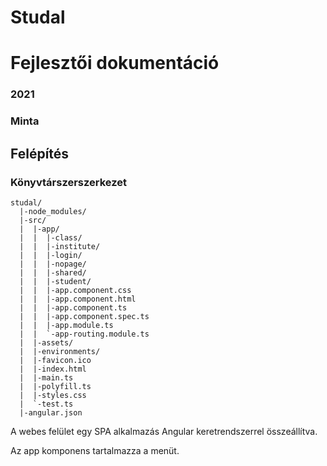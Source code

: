# Studal
# Fejlesztői dokumentáció
### 2021

### Minta

## Felépítés


### Könyvtárszerszerkezet

```
studal/
  |-node_modules/
  |-src/
  |  |-app/
  |  |  |-class/
  |  |  |-institute/
  |  |  |-login/
  |  |  |-nopage/
  |  |  |-shared/
  |  |  |-student/
  |  |  |-app.component.css
  |  |  |-app.component.html
  |  |  |-app.component.ts
  |  |  |-app.component.spec.ts
  |  |  |-app.module.ts
  |  |  `-app-routing.module.ts
  |  |-assets/
  |  |-environments/
  |  |-favicon.ico
  |  |-index.html
  |  |-main.ts
  |  |-polyfill.ts
  |  |-styles.css
  |  `-test.ts
  |-angular.json

```

A webes felület egy SPA alkalmazás Angular 
keretrendszerrel összeállítva.

Az app komponens tartalmazza a menüt. 

